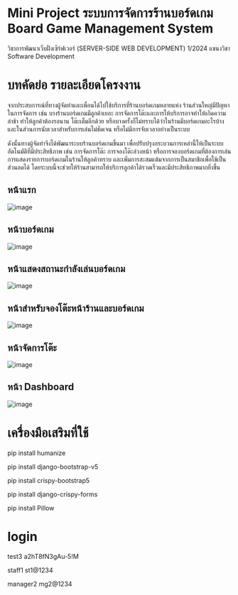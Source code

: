 # Mini Project ระบบการจัดการร้านบอร์ดเกม Board Game Management System 
วิชาการพัฒนาเว็บฝั่งเซิร์ฟเวอร์ (SERVER-SIDE WEB DEVELOPMENT) 1/2024 แขนงวิชา Software Development

# บทคัดย่อ รายละเอียดโครงงาน
จากประสบการณ์ที่ทางผู้จัดทำและเพื่อนได้ไปใช้บริการที่ร้านบอร์ดเกมหลายแห่ง ร้านส่วนใหญ่มีปัญหาในการจัดการ เช่น บางร้านบอร์ดเกมมีลูกค้าเยอะ การจัดการโต๊ะและการให้บริการอาจทำให้เกิดความล่าช้า ทำให้ลูกค้าต้องรอนาน โต๊ะเต็มอีกด้วย หรือบางครั้งก็ไม่ทราบได้ว่าในร้านมีบอร์ดเกมอะไรบ้าง และในส่วนการนับเวลาสำหรับการเล่นไม่ชัดเจน หรือไม่มีการจับเวลาอย่างเป็นระบบ 

ดังนั้นทางผู้จัดทำจึงได้พัฒนาระบบร้านบอร์ดเกมขึ้นมา เพื่อปรับปรุงกระบวนการเหล่านี้ให้เป็นระบบอัตโนมัติที่มีประสิทธิภาพ เช่น การจัดการโต๊ะ การจองโต๊ะล่วงหน้า หรือการจองบอร์ดเกมที่ต้องการเล่น การแสดงรายการบอร์ดเกมในร้านให้ลูกค้าทราบ และเพิ่มการสะสมแต้มจากการเป็นสมาชิกเพื่อใช้เป็นส่วนลดได้ โดยระบบนี้จะช่วยให้ร้านสามารถให้บริการลูกค้าได้รวดเร็วและมีประสิทธิภาพมากยิ่งขึ้น


## หน้าแรก
![image](https://github.com/user-attachments/assets/bbecd98b-58fb-42cb-ba59-ee09637b7f06)


## หน้าบอร์ดเกม
![image](https://github.com/user-attachments/assets/7ea7c582-ace7-4576-94cb-e6fb29ee1a3a)

## หน้าแสดงสถานะกำลังเล่นบอร์ดเกม
![image](https://github.com/user-attachments/assets/c885adde-14c0-4aae-9313-32b80026850f)

## หน้าสำหรับจองโต๊ะหน้าร้านและบอร์ดเกม
![image](https://github.com/user-attachments/assets/a5feb516-1188-4511-9ecb-7869240dc7a4)

## หน้าจัดการโต๊ะ
![image](https://github.com/user-attachments/assets/9198a3c6-05a0-405a-b7e9-a817a7323b46)

## หน้า Dashboard
![image](https://github.com/user-attachments/assets/48f01d20-ded1-4e64-afba-8b7714419494)




# เครื่องมือเสริมที่ใช้
pip install humanize

pip install django-bootstrap-v5

pip install crispy-bootstrap5

pip install django-crispy-forms

pip install Pillow


# login

test3
a2hT8fN3gAu-5!M

staff1
st1@1234

manager2
mg2@1234
